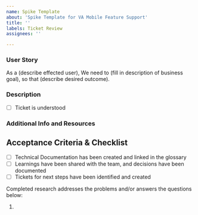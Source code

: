 ```yaml
---
name: Spike Template
about: 'Spike Template for VA Mobile Feature Support'
title: ''
labels: Ticket Review
assignees: ''

---
```


### User Story
As a (describe effected user), 
We need to (fill in description of business goal),
so that (describe desired outcome).
<!--_**Required.** Please note you can have more than one story, if applicable. If this is technical work to achieve a larger initiative, the user story should represent that piece of the initiative so it’s clear what problem we are solving._-->

### Description
<!--What is this ticket trying to accomplish? Be specific about where the scope starts and ends. What business objective are we trying to meet? Specify what should or shouldn't change for the end user. <!--_**Required.** Describe the problem._-->
- [ ] Ticket is understood

### Additional Info and Resources
<!--Always attempt to include additional information.  This could include screenshots, log snippets, links to applicable code files, and/or articles/websites that have relevant info on the issue. Leave blank if n/a.-->

## Acceptance Criteria & Checklist

- [ ] Technical Documentation has been created and linked in the glossary
- [ ] Learnings have been shared with the team, and decisions have been documented
- [ ] Tickets for next steps have been identified and created

Completed research addresses the problems and/or answers the questions below:  

1. 

<!--
## Timebox
Comment out if N/A →
